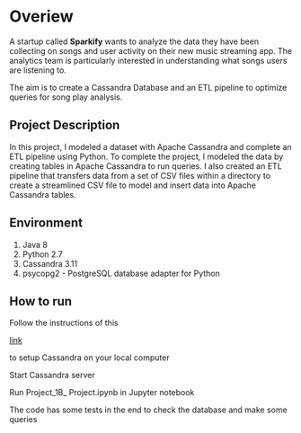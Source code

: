 <h1>Overiew</h2>

A startup called <b>Sparkify</b> wants to analyze the data they have been collecting on songs and user activity on their new music streaming app. The analytics team is particularly interested in understanding what songs users are listening to.

The aim is to create a Cassandra Database and an ETL pipeline to optimize queries for song play analysis.

<h2>Project Description </h2>

In this project, I modeled a dataset with Apache Cassandra and complete an ETL pipeline using Python. To complete the project, I modeled the data by creating tables in Apache Cassandra to run queries. I also created an ETL pipeline that transfers data from a set of CSV files within a directory to create a streamlined CSV file to model and insert data into Apache Cassandra tables.

<h2>Environment</h2>
<ol>
  <li>Java 8</li>
  <li>Python 2.7</li>
  <li>Cassandra 3.11</li>
  <li>psycopg2 - PostgreSQL database adapter for Python</li>
</ol>

<h2>How to run</h2>
Follow the instructions of this 

[link](https://phoenixnap.com/kb/install-cassandra-on-windows)


to setup Cassandra on your local computer
<p>Start Cassandra server</p>
<p>Run Project_1B_ Project.ipynb in Jupyter notebook</p>
    <p>The code has some tests in the end to check the database and make some queries</p>
